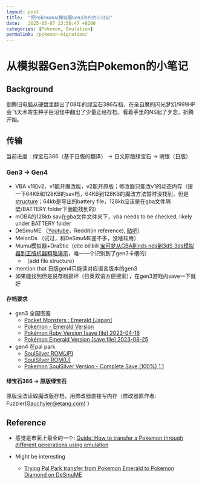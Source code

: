 ```yaml
---
layout: post
title:  "把Pokemon从模拟器Gen3洗白的小日记"
date:   2025-05-07 13:50:47 +0200
categories: [Pokemon, Emulation]
permalink: /pokemon-migration/
---
```


# 从模拟器Gen3洗白Pokemon的小笔记
## Background
倒腾旧电脑从硬盘里翻出了08年的绿宝石386存档，在亲自魔的闪光梦幻/999HP会飞天术寄生种子巨沼怪中翻出了少量正经存档，看着手里的NS起了歹念，折腾开始。

## 传输
当前进度：绿宝石386（基于日版的翻译） -> 日文原版绿宝石 -> 魂银（日版）
### Gen3 -> Gen4
- VBA v1和v2，v1能开魔改版，v2能开原版；修改器只能改v1的动态内存（提一下64KB和128KB的sav档，64KB到128KB的魔改方法暂时没找到，但是[structure](https://bulbapedia.bulbagarden.net/wiki/Save_data_structure_(Generation_III))；64kb是导出的battery file，128kb应该是在gba文件隔壁/BATTERY folder下面能找到的）
- mGBA的128kb sav在gba文件文件夹下，vba needs to be checked, likely under BATTERY folder
- DeSmuME （[Youtube](https://www.youtube.com/watch?v=QHKlnYfglFk)，Reddit(in reference), [贴吧](https://tieba.baidu.com/p/6508898552?pn=1)）
- MelonDs （试过，和DeSmuME差不多，没啥软用）
- Mumu模拟器+DraStic（cite bilibili [宝可梦从GBA到nds nds到3dS 3ds模拟器到正版机器粗略演示](https://www.bilibili.com/video/BV1NV4y1p7em/?vd_source=89b3974c5e7d7c89a9b8550de9bf509c)，唯一一个识别到了gen3卡槽的）
   - （add file structure）
- mention that 日版gen4只能读对应语言版本的gen3
- 如果能找到但是说存档损坏（日英双语方便搜索），在gen3游戏内save一下就好
#### 存档要求
- gen3 全国图鉴
    - [Pocket Monsters : Emerald [Japan]](https://wowroms.com/en/roms/nintendo-gameboy-advance/download-pocket-monsters-emerald-japan/13807.html)
    - [Pokemon - Emerald Version](https://www.emulatorgames.net/roms/gameboy-advance/pokemon-emerald-version/)
    - [Pokémon Ruby Version [save file] 2023-04-16](https://gbatemp.net/download/pokemon-ruby-version-save-file.37934/)
    - [Pokémon Emerald Version [save file] 2023-08-25](https://gbatemp.net/download/pokemon-emerald-version-save-file.38072/)
- gen4 在pal park
    - [SoulSilver ROM(JP)](https://www.emulatorgames.net/roms/nintendo-ds/pokemon-soul-silver-jp/)
    - [SoulSilver ROM(U)](https://www.emulatorgames.net/roms/nintendo-ds/pokemon-soulsilver-version/)
    - [Pokemon SoulSilver Version - Complete Save (100%) 1.1](https://gbatemp.net/download/pokemon-soulsilver-version-complete-save-100.38214/)

#### 绿宝石386 -> 原版绿宝石
原版没法读取魔改版存档，用修改器直接写内存（修改器原作者: Fuzzier(Gauchyler@etang.com) ）

## Reference
- 感觉是市面上最全的一个: [Guide: How to transfer a Pokemon through different generations using emulation](https://www.reddit.com/user/Porta_14/comments/lxbjwv/guide_how_to_transfer_a_pokemon_through_different/#:~:text=In%20your%20generation%204%20games,your%20save%20file%20as%20a%20%5B.)

- Might be interesting
    - [Trying Pal Park transfer from Pokemon Emerald to Pokemon Diamond on DeSmuME](https://gbatemp.net/threads/trying-pal-park-transfer-from-pokemon-emerald-to-pokemon-diamond-on-desmume.560355/)